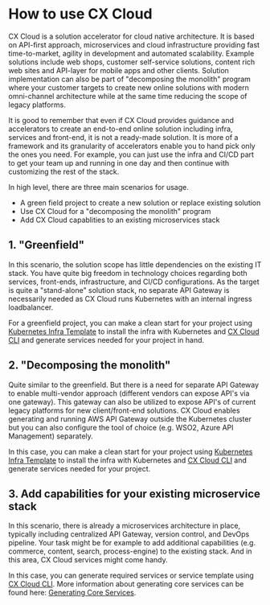# How to use CX Cloud

CX Cloud is a solution accelerator for cloud native architecture. It is based on API-first approach, microservices and cloud infrastructure providing fast time-to-market, agility in development and automated scalability. Example solutions include web shops, customer self-service solutions, content rich web sites and API-layer for mobile apps and other clients. Solution implementation can also be part of "decomposing the monolith" program where your customer targets to create new online solutions with modern omni-channel architecture while at the same time reducing the scope of legacy platforms.

It is good to remember that even if CX Cloud provides guidance and accelerators to create an end-to-end online solution including infra, services and front-end, it is not a ready-made solution. It is more of a framework and its granularity of accelerators enable you to hand pick only the ones you need. For example, you can just use the infra and CI/CD part to get your team up and running in one day and then continue with customizing the rest of the stack.

In high level, there are three main scenarios for usage.

- A green field project to create a new solution or replace existing solution
- Use CX Cloud for a "decomposing the monolith" program
- Add CX Cloud capablities to an existing microservices stack

<!-- [](../.gitbook/assets/cxcloud_github.png) -->

## 1. "Greenfield"

In this scenario, the solution scope has little dependencies on the existing IT stack. You have quite big freedom in technology choices regarding both services, front-ends, infrastructure, and CI/CD configurations. As the target is quite a "stand-alone" solution stack, no separate API Gateway is necessarily needed as CX Cloud runs Kubernetes with an internal ingress loadbalancer.

For a greenfield project, you can make a clean start for your project using [Kubernetes Infra Template](https://github.com/cxcloud/demo-cxcloud-k8s) to install the infra with Kubernetes and [CX Cloud CLI](https://github.com/cxcloud/cxcloud-cli) and generate services needed for your project in hand.

## 2. "Decomposing the monolith"

Quite similar to the greenfield. But there is a need for separate API Gateway to enable multi-vendor approach \(different vendors can expose API's via one gateway\). This gateway can also be utilized to expose API's of current legacy platforms for new client/front-end solutions. CX Cloud enables generating and running AWS API Gateway outside the Kubernetes cluster but you can also configure the tool of choice \(e.g. WSO2, Azure API Management\) separately.

In this case, you can make a clean start for your project using [Kubernetes Infra Template](https://github.com/cxcloud/demo-cxcloud-k8s) to install the infra with Kubernetes and [CX Cloud CLI](https://github.com/cxcloud/cxcloud-cli) and generate services needed for your project.

## 3. Add capabilities for your existing microservice stack

In this scenario, there is already a microservices architecture in place, typically including centralized API Gateway, version control, and DevOps pipeline. Your task might be for example to add additional capabilities \(e.g. commerce, content, search, process-engine\) to the existing stack. And in this area, CX Cloud services might come handy.

In this case, you can generate required services or service template using [CX Cloud CLI](https://github.com/cxcloud/cxcloud-cli). More information about generating core services can be found here: [Generating Core Services](https://docs.cxcloud.com/setting-up-a-cxcloud-project/generating-core-services).
